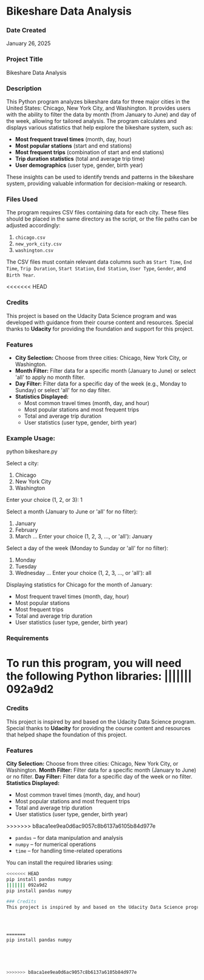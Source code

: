 # Bikeshare Data Analysis

### Date Created
January 26, 2025

### Project Title
Bikeshare Data Analysis

### Description
This Python program analyzes bikeshare data for three major cities in the United States: Chicago, New York City, and Washington. It provides users with the ability to filter the data by month (from January to June) and day of the week, allowing for tailored analysis. The program calculates and displays various statistics that help explore the bikeshare system, such as:

- **Most frequent travel times** (month, day, hour)
- **Most popular stations** (start and end stations)
- **Most frequent trips** (combination of start and end stations)
- **Trip duration statistics** (total and average trip time)
- **User demographics** (user type, gender, birth year)

These insights can be used to identify trends and patterns in the bikeshare system, providing valuable information for decision-making or research.

### Files Used
The program requires CSV files containing data for each city. These files should be placed in the same directory as the script, or the file paths can be adjusted accordingly:

1. `chicago.csv`
2. `new_york_city.csv`
3. `washington.csv`

The CSV files must contain relevant data columns such as `Start Time`, `End Time`, `Trip Duration`, `Start Station`, `End Station`, `User Type`, `Gender`, and `Birth Year`.

<<<<<<< HEAD
### Credits
This project is based on the Udacity Data Science program and was developed with guidance from their course content and resources. Special thanks to **Udacity** for providing the foundation and support for this project.

### Features
- **City Selection:** Choose from three cities: Chicago, New York City, or Washington.
- **Month Filter:** Filter data for a specific month (January to June) or select 'all' to apply no month filter.
- **Day Filter:** Filter data for a specific day of the week (e.g., Monday to Sunday) or select 'all' for no day filter.
- **Statistics Displayed:**
  - Most common travel times (month, day, and hour)
  - Most popular stations and most frequent trips
  - Total and average trip duration
  - User statistics (user type, gender, birth year)

### Example Usage:
python bikeshare.py

Select a city:
1. Chicago
2. New York City
3. Washington

Enter your choice (1, 2, or 3): 1

Select a month (January to June or 'all' for no filter):
1. January
2. February
3. March
...
Enter your choice (1, 2, 3, ..., or 'all'): January

Select a day of the week (Monday to Sunday or 'all' for no filter):
1. Monday
2. Tuesday
3. Wednesday
...
Enter your choice (1, 2, 3, ..., or 'all'): all

Displaying statistics for Chicago for the month of January:

- Most frequent travel times (month, day, hour)
- Most popular stations
- Most frequent trips
- Total and average trip duration
- User statistics (user type, gender, birth year)

### Requirements
To run this program, you will need the following Python libraries:
||||||| 092a9d2
=======
### Credits
This project is inspired by and based on the Udacity Data Science program. Special thanks to **Udacity** for providing the course content and resources that helped shape the foundation of this project.

### Features ###
**City Selection:** Choose from three cities: Chicago, New York City, or Washington.
**Month Filter:** Filter data for a specific month (January to June) or no filter.
**Day Filter:** Filter data for a specific day of the week or no filter.
**Statistics Displayed:**
<ul>
<li>Most common travel times (month, day, and hour)</li>
<li>Most popular stations and most frequent trips</li>
<li>Total and average trip duration</li>
<li>User statistics (user type, gender, birth year)</li>
</ul>
>>>>>>> b8aca1ee9ea0d6ac9057c8b6137a6105b84d977e

- `pandas` – for data manipulation and analysis
- `numpy` – for numerical operations
- `time` – for handling time-related operations

You can install the required libraries using:

```bash
<<<<<<< HEAD
pip install pandas numpy 
||||||| 092a9d2
pip install pandas numpy

### Credits
This project is inspired by and based on the Udacity Data Science program. Special thanks to **Udacity** for providing the course content and resources that helped shape the foundation of this project.




=======
pip install pandas numpy





>>>>>>> b8aca1ee9ea0d6ac9057c8b6137a6105b84d977e
